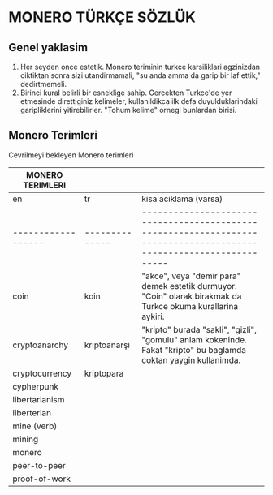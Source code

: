 # MONERO TÜRKÇE SÖZLÜK

## Genel yaklasim

1. Her seyden once estetik.  Monero teriminin turkce karsiliklari
   agzinizdan ciktiktan sonra sizi utandirmamali, "su anda amma da
   garip bir laf ettik," dedirtmemeli.
2. Birinci kural belirli bir esneklige sahip.  Gercekten Turkce'de yer
   etmesinde direttiginiz kelimeler, kullanildikca ilk defa
   duyulduklarindaki garipliklerini yitirebilirler.  "Tohum kelime"
   ornegi bunlardan birisi.

## Monero Terimleri

Cevrilmeyi bekleyen Monero terimleri

| MONERO TERIMLERI |              |                                                                                                                   |
|------------------|--------------|-------------------------------------------------------------------------------------------------------------------|
| en               | tr           | kisa aciklama (varsa)                                                                                             |
|------------------|--------------|-------------------------------------------------------------------------------------------------------------------|
| coin             | koin         | "akce", veya "demir para" demek estetik durmuyor.  "Coin" olarak birakmak da Turkce okuma kurallarina aykiri.     |
| cryptoanarchy    | kriptoanarşi | "kripto" burada "sakli", "gizli", "gomulu" anlam kokeninde.  Fakat "kripto" bu baglamda coktan yaygin kullanimda. |
| cryptocurrency   | kriptopara   |                                                                                                                   |
| cypherpunk       |              |                                                                                                                   |
| libertarianism   |              |                                                                                                                   |
| liberterian      |              |                                                                                                                   |
| mine (verb)      |              |                                                                                                                   |
| mining           |              |                                                                                                                   |
| monero           |              |                                                                                                                   |
| peer-to-peer     |              |                                                                                                                   |
| proof-of-work    |              |                                                                                                                   |
